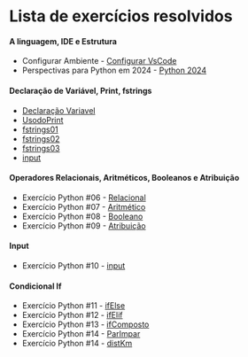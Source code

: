 # Lista de exercícios resolvidos

#### A linguagem, IDE e Estrutura

- Configurar Ambiente - [Configurar VsCode](https://www.youtube.com/watch?v=BSjdcLzgfIw&t=264s)
- Perspectivas para Python em 2024 - [Python 2024](https://www.youtube.com/watch?v=4kd1iGRuxXM)

#### Declaração de Variável, Print, fstrings

- [Declaração Variavel](https://github.com/marcioclay/Algoritmo-Logica/blob/main/Exerc%C3%ADcios/variavel.py)
- [UsodoPrint](https://github.com/marcioclay/Algoritmo-Logica/blob/main/Exerc%C3%ADcios/print.py)
- [fstrings01](https://github.com/marcioclay/Algoritmo-Logica/blob/main/Exerc%C3%ADcios/fStrings01)
- [fstrings02](https://github.com/marcioclay/Algoritmo-Logica/blob/main/Exerc%C3%ADcios/fstrings02)
- [fstrings03](https://github.com/marcioclay/Algoritmo-Logica/blob/main/Exerc%C3%ADcios/fStrings03)
- [input](https://github.com/marcioclay/Algoritmo-Logica/blob/main/Exerc%C3%ADcios/input.py)

#### Operadores Relacionais, Aritméticos, Booleanos e Atribuição

- Exercício Python #06 - [Relacional](https://github.com/marcioclay/Algoritmo-Logica/blob/main/Exerc%C3%ADcios/operadorRelacional.py)
- Exercício Python #07 - [Aritmético](https://github.com/marcioclay/Algoritmo-Logica/blob/main/Exerc%C3%ADcios/operadorAritmetico.py)
- Exercício Python #08 - [Booleano](https://github.com/marcioclay/Algoritmo-Logica/blob/main/Exerc%C3%ADcios/operadorBooleano.py)
- Exercício Python #09 - [Atribuição](https://github.com/marcioclay/Algoritmo-Logica/blob/main/Exerc%C3%ADcios/operadorAtribuicao.py)

#### Input

- Exercício Python #10 - [input](https://github.com/marcioclay/Algoritmo-Logica/blob/main/Exerc%C3%ADcios/input.py)
 
#### Condicional If

- Exercício Python #11 - [ifElse](https://github.com/marcioclay/Algoritmo-Logica/blob/main/Exerc%C3%ADcios/ifElse.py)
- Exercício Python #12 - [ifElif](https://github.com/marcioclay/Algoritmo-Logica/blob/main/Exerc%C3%ADcios/ifElif.py)
- Exercício Python #13 - [ifComposto](https://github.com/marcioclay/Algoritmo-Logica/blob/main/Exerc%C3%ADcios/ifComposto.py)
- Exercício Python #14 - [ParImpar](https://github.com/marcioclay/Algoritmo-Logica/blob/main/Exerc%C3%ADcios/parImpar.py)
- Exercício Python #14 - [distKm](https://github.com/marcioclay/Algoritmo-Logica/blob/main/Exerc%C3%ADcios/distKm.py)




<!--
## Anotações importantes

- Anotações da aula 20, sobre funções (Parte 1) em Python: [notas.md](https://github.com/guiemi-learning-center/curso-python-gustavo-guanabara/blob/master/mundo_3/aula_20/notas.md)

- Anotações da aula 21, sobre funções (Parte 2) em Python: [notas.md](https://github.com/guiemi-learning-center/curso-python-gustavo-guanabara/blob/master/mundo_3/aula_21/notas.md)

### Mundo 1 

#### Conhecendo a linguagem

- Exercício Python #01 - [Deixando tudo pronto](https://github.com/guiemi-learning-center/curso-python-gustavo-guanabara/blob/master/mundo_1/Aula_1_a_5_Conhecendo_a_Linguagem/desafio_1.py)
- Exercício Python #02 - [Respondendo ao usuário](https://github.com/guiemi-learning-center/curso-python-gustavo-guanabara/blob/master/mundo_1/Aula_1_a_5_Conhecendo_a_Linguagem/desafio_2.py)

#### Primeiros passos

- Exercício Python #03 - [Somando dois números](https://github.com/guiemi-learning-center/curso-python-gustavo-guanabara/blob/master/mundo_1/Aula_1_a_5_Conhecendo_a_Linguagem/desafio_3.py)
- Exercício Python #04 - [Dissecando uma variável](https://github.com/guiemi-learning-center/curso-python-gustavo-guanabara/blob/master/mundo_1/Aula_6_Primeiros_Passos/desafio_4.py)

#### Cálculos e operações

- Exercício Python #05 - [Antecessor e sucessor](https://github.com/guiemi-learning-center/curso-python-gustavo-guanabara/blob/master/mundo_1/Aula_7_Calculos_e_Operacoes/desafio_5.py)
- Exercício Python #06 - [Dobro, triplo e raiz quadrada](https://github.com/guiemi-learning-center/curso-python-gustavo-guanabara/blob/master/mundo_1/Aula_7_Calculos_e_Operacoes/desafio_6.py)
- Exercício Python #07 - [Média aritmética](https://github.com/guiemi-learning-center/curso-python-gustavo-guanabara/blob/master/mundo_1/Aula_7_Calculos_e_Operacoes/desafio_7.py)
- Exercício Python #08 - [Conversor de medidas](https://github.com/guiemi-learning-center/curso-python-gustavo-guanabara/blob/master/mundo_1/Aula_7_Calculos_e_Operacoes/desafio_8.py)
- Exercício Python #09 - [Tabuada](https://github.com/guiemi-learning-center/curso-python-gustavo-guanabara/blob/master/mundo_1/Aula_7_Calculos_e_Operacoes/desafio_9.py)
- Exercício Python #010 - [Conversor de moedas](https://github.com/guiemi-learning-center/curso-python-gustavo-guanabara/blob/master/mundo_1/Aula_7_Calculos_e_Operacoes/desafio_10.py)
- Exercício Python #011 - [Pintando parede](https://github.com/guiemi-learning-center/curso-python-gustavo-guanabara/blob/master/mundo_1/Aula_7_Calculos_e_Operacoes/desafio_11.py)
- Exercício Python #012 - [Calculando descontos](https://github.com/guiemi-learning-center/curso-python-gustavo-guanabara/blob/master/mundo_1/Aula_7_Calculos_e_Operacoes/desafio_12.py)
- Exercício Python #013 - [Reajuste salarial](https://github.com/guiemi-learning-center/curso-python-gustavo-guanabara/blob/master/mundo_1/Aula_7_Calculos_e_Operacoes/desafio_13.py)
- Exercício Python #014 - [Conversor de temperaturas](https://github.com/guiemi-learning-center/curso-python-gustavo-guanabara/blob/master/mundo_1/Aula_7_Calculos_e_Operacoes/desafio_14.py)
- Exercício Python #015 - [Aluguel de carros](https://github.com/guiemi-learning-center/curso-python-gustavo-guanabara/blob/master/mundo_1/Aula_7_Calculos_e_Operacoes/desafio_15.py)

#### Módulos

- Exercício Python #016 - [Quebrando um número](https://github.com/guiemi-learning-center/curso-python-gustavo-guanabara/blob/master/mundo_1/Aula_8_Modulos/desafio_16.py)
- Exercício Python #017 - [Catetos e hipotenusa](https://github.com/guiemi-learning-center/curso-python-gustavo-guanabara/blob/master/mundo_1/Aula_8_Modulos/desafio_17.py)
- Exercício Python #018 - [Seno, cosseno e tangente](https://github.com/guiemi-learning-center/curso-python-gustavo-guanabara/blob/master/mundo_1/Aula_8_Modulos/desafio_18.py)
- Exercício Python #019 - [Sorteando um item na lista](https://github.com/guiemi-learning-center/curso-python-gustavo-guanabara/blob/master/mundo_1/Aula_8_Modulos/desafio_19.py)
- Exercício Python #020 - [Sorteando uma ordem na lista](https://github.com/guiemi-learning-center/curso-python-gustavo-guanabara/blob/master/mundo_1/Aula_8_Modulos/desafio_20.py)
- Exercício Python #021 - [Tocando um MP3](https://github.com/guiemi-learning-center/curso-python-gustavo-guanabara/blob/master/mundo_1/Aula_8_Modulos/desafio_21.py)

#### Strings

- Exercício Python #022 - [Analisador de textos](https://github.com/guiemi-learning-center/curso-python-gustavo-guanabara/blob/master/mundo_1/Aula_9_Strings/desafio_22.py)
- Exercício Python #023 - [Separando dígitos de um número](https://github.com/guiemi-learning-center/curso-python-gustavo-guanabara/blob/master/mundo_1/Aula_9_Strings/desafio_23.py)
- Exercício Python #024 - [Verificando as primeiras letras de um texto](https://github.com/guiemi-learning-center/curso-python-gustavo-guanabara/blob/master/mundo_1/Aula_9_Strings/desafio_24.py)
- Exercício Python #025 - [Procurando uma string dentro de outra](https://github.com/guiemi-learning-center/curso-python-gustavo-guanabara/blob/master/mundo_1/Aula_9_Strings/desafio_25.py)
- Exercício Python #026 - [Primeira e última ocorrência de uma string](https://github.com/guiemi-learning-center/curso-python-gustavo-guanabara/blob/master/mundo_1/Aula_9_Strings/desafio_26.py)
- Exercício Python #027 - [Primeiro e último nome de uma pessoa](https://github.com/guiemi-learning-center/curso-python-gustavo-guanabara/blob/master/mundo_1/Aula_9_Strings/desafio_27.py)

#### Estruturas condicionais

- Exercício Python #028 - [Jogo da Adivinhação v1.0](https://github.com/guiemi-learning-center/curso-python-gustavo-guanabara/blob/master/mundo_1/Aula_10_Estruturas_Condicionais/desafio_28.py)
- Exercício Python #029 - [Radar eletrônico](https://github.com/guiemi-learning-center/curso-python-gustavo-guanabara/blob/master/mundo_1/Aula_10_Estruturas_Condicionais/desafio_29.py)
- Exercício Python #030 - [Par ou ímpar?](https://github.com/guiemi-learning-center/curso-python-gustavo-guanabara/blob/master/mundo_1/Aula_10_Estruturas_Condicionais/desafio_30.py)
- Exercício Python #031 - [Custo da viagem](https://github.com/guiemi-learning-center/curso-python-gustavo-guanabara/blob/master/mundo_1/Aula_10_Estruturas_Condicionais/desafio_31.py)
- Exercício Python #032 - [Ano bissexto](https://github.com/guiemi-learning-center/curso-python-gustavo-guanabara/blob/master/mundo_1/Aula_10_Estruturas_Condicionais/desafio_32.py)
- Exercício Python #033 - [Maior e menor valores](https://github.com/guiemi-learning-center/curso-python-gustavo-guanabara/blob/master/mundo_1/Aula_10_Estruturas_Condicionais/desafio_33.py)
- Exercício Python #034 - [Aumentos múltiplos](https://github.com/guiemi-learning-center/curso-python-gustavo-guanabara/blob/master/mundo_1/Aula_10_Estruturas_Condicionais/desafio_34.py)
- Exercício Python #035 - [Analisando triângulo v1.0](https://github.com/guiemi-learning-center/curso-python-gustavo-guanabara/blob/master/mundo_1/Aula_10_Estruturas_Condicionais/desafio_35.py)

### Mundo 2: estruturas de controle

#### Condições em Python (if..elif)

- Exercício Python #036 - [Aprovando empréstimo](https://github.com/guiemi-learning-center/curso-python-gustavo-guanabara/blob/master/mundo_2/aula_12/desafio_36.py)
- Exercício Python #037 - [Conversor de bases numéricas](https://github.com/guiemi-learning-center/curso-python-gustavo-guanabara/blob/master/mundo_2/aula_12/desafio_37.py)
- Exercício Python #038 - [Comparando números](https://github.com/guiemi-learning-center/curso-python-gustavo-guanabara/blob/master/mundo_2/aula_12/desafio_38.py)
- Exercício Python #039 - [Alistamento militar](https://github.com/guiemi-learning-center/curso-python-gustavo-guanabara/blob/master/mundo_2/aula_12/desafio_39.py)
- Exercício Python #040 - [Aquele clássico da média](https://github.com/guiemi-learning-center/curso-python-gustavo-guanabara/blob/master/mundo_2/aula_12/desafio_40.py)
- Exercício Python #041 - [Classificando atletas](https://github.com/guiemi-learning-center/curso-python-gustavo-guanabara/blob/master/mundo_2/aula_12/desafio_41.py)
- Exercício Python #042 - [Analisando triângulos v2.0](https://github.com/guiemi-learning-center/curso-python-gustavo-guanabara/blob/master/mundo_2/aula_12/desafio_42.py)
- Exercício Python #043 - [Índice de Massa Corporal](https://github.com/guiemi-learning-center/curso-python-gustavo-guanabara/blob/master/mundo_2/aula_12/desafio_43.py)
- Exercício Python #044 - [Gerenciador de pagamentos](https://github.com/guiemi-learning-center/curso-python-gustavo-guanabara/blob/master/mundo_2/aula_12/desafio_44.py)
- Exercício Python #045 - [GAME: Pedra, Papel e Tesoura](https://github.com/guiemi-learning-center/curso-python-gustavo-guanabara/blob/master/mundo_2/aula_12/desafio_45.py)

#### Repetições em Python (for)

- Exercício Python #046 - [Contagem regressiva](https://github.com/guiemi-learning-center/curso-python-gustavo-guanabara/blob/master/mundo_2/aula_13/desafio_46.py)
- Exercício Python #047 - [Contagem de pares](https://github.com/guiemi-learning-center/curso-python-gustavo-guanabara/blob/master/mundo_2/aula_13/desafio_47.py)
- Exercício Python #048 - [Soma ímpares múltiplos de três](https://github.com/guiemi-learning-center/curso-python-gustavo-guanabara/blob/master/mundo_2/aula_13/desafio_48.py)
- Exercício Python #049 - [Tabuada v2.0](https://github.com/guiemi-learning-center/curso-python-gustavo-guanabara/blob/master/mundo_2/aula_13/desafio_49.py)
- Exercício Python #050 - [Soma dos pares](https://github.com/guiemi-learning-center/curso-python-gustavo-guanabara/blob/master/mundo_2/aula_13/desafio_50.py)
- Exercício Python #051 - [Progressão Aritmética](https://github.com/guiemi-learning-center/curso-python-gustavo-guanabara/blob/master/mundo_2/aula_13/desafio_51.py)
- Exercício Python #052 - [Números primos](https://github.com/guiemi-learning-center/curso-python-gustavo-guanabara/blob/master/mundo_2/aula_13/desafio_52.py)
- Exercício Python #053 - [Detector de palíndromo](https://github.com/guiemi-learning-center/curso-python-gustavo-guanabara/blob/master/mundo_2/aula_13/desafio_53.py)
- Exercício Python #054 - [Grupo da maioridade](https://github.com/guiemi-learning-center/curso-python-gustavo-guanabara/blob/master/mundo_2/aula_13/desafio_54.py)
- Exercício Python #055 - [Maior e menor da sequência](https://github.com/guiemi-learning-center/curso-python-gustavo-guanabara/blob/master/mundo_2/aula_13/desafio_55.py)
- Exercício Python #056 - [Analisador completo](https://github.com/guiemi-learning-center/curso-python-gustavo-guanabara/blob/master/mundo_2/aula_13/desafio_56.py)

#### Repetições em Python (while)

- Exercício Python #057 - [Validação de dados](https://github.com/guiemi-learning-center/curso-python-gustavo-guanabara/blob/master/mundo_2/aula_14/desafio_57.py)
- Exercício Python #058 - [Jogo da adivinhação v2.0](https://github.com/guiemi-learning-center/curso-python-gustavo-guanabara/blob/master/mundo_2/aula_14/desafio_58.py)
- Exercício Python #059 - [Criando um menu de opções](https://github.com/guiemi-learning-center/curso-python-gustavo-guanabara/blob/master/mundo_2/aula_14/desafio_59.py)
- Exercício Python #060 - [Cálculo do fatorial](https://github.com/guiemi-learning-center/curso-python-gustavo-guanabara/blob/master/mundo_2/aula_14/desafio_60.py)
- Exercício Python #061 - [Progressão aritmética v2.0](https://github.com/guiemi-learning-center/curso-python-gustavo-guanabara/blob/master/mundo_2/aula_14/desafio_61.py)
- Exercício Python #062 - [Super Progressão Aritmética v3.0](https://github.com/guiemi-learning-center/curso-python-gustavo-guanabara/blob/master/mundo_2/aula_14/desafio_62.py)
- Exercício Python #063 - [Sequência de Fibonacci v1.0](https://github.com/guiemi-learning-center/curso-python-gustavo-guanabara/blob/master/mundo_2/aula_14/desafio_63.py)
- Exercício Python #064 - [Tratando vários valores v1.0](https://github.com/guiemi-learning-center/curso-python-gustavo-guanabara/blob/master/mundo_2/aula_14/desafio_64.py)
- Exercício Python #065 - [Maior e menor valores](https://github.com/guiemi-learning-center/curso-python-gustavo-guanabara/blob/master/mundo_2/aula_14/desafio_65.py)
- Exercício Python #066 - [Vários números com flag](https://github.com/guiemi-learning-center/curso-python-gustavo-guanabara/blob/master/mundo_2/aula_15/desafio_66.py)
- Exercício Python #067 - [Tabuada v3.0](https://github.com/guiemi-learning-center/curso-python-gustavo-guanabara/blob/master/mundo_2/aula_15/desafio_67.py)
- Exercício Python #068 - [Jogo do par ou ímpar](https://github.com/guiemi-learning-center/curso-python-gustavo-guanabara/blob/master/mundo_2/aula_15/desafio_68.1.py)
- Exercício Python #069 - [Análise de dados do grupo](https://github.com/guiemi-learning-center/curso-python-gustavo-guanabara/blob/master/mundo_2/aula_15/desafio_69.py)
- Exercício Python #070 - [Estatística de produtos](https://github.com/guiemi-learning-center/curso-python-gustavo-guanabara/blob/master/mundo_2/aula_15/desafio_70.py)
- Exercício Python #071.2 - [Simulador de caixa eletrônico](https://github.com/guiemi-learning-center/curso-python-gustavo-guanabara/blob/master/mundo_2/aula_15/desafio_71.2.py)
- Exercício Python #071.2.1 - [Simulador de caixa eletrônico](https://github.com/guiemi-learning-center/curso-python-gustavo-guanabara/blob/master/mundo_2/aula_15/desafio_71.2.1.py)

### Mundo 3: estruturas compostas

#### Tuplas

- Exercício Python #072 - [Número por extenso](https://github.com/guiemi-learning-center/curso-python-gustavo-guanabara/blob/master/mundo_3/aula_16/desafio_72.py)
- Exercício Python #073 - [Tuplas com times de futebol](https://github.com/guiemi-learning-center/curso-python-gustavo-guanabara/blob/master/mundo_3/aula_16/desafio_73.py)
- Exercício Python #074 - [Maior e menor valores em tupla](https://github.com/guiemi-learning-center/curso-python-gustavo-guanabara/blob/master/mundo_3/aula_16/desafio_74.py)
- Exercício Python #075 - [Análise de dados em uma tupla](https://github.com/guiemi-learning-center/curso-python-gustavo-guanabara/blob/master/mundo_3/aula_16/desafio_75.py)
- Exercício Python #076 - [Lista de preços com tupla](https://github.com/guiemi-learning-center/curso-python-gustavo-guanabara/blob/master/mundo_3/aula_16/desafio_76.py)
- Exercício Python #077 - [Contando vogais em tupla](https://github.com/guiemi-learning-center/curso-python-gustavo-guanabara/blob/master/mundo_3/aula_16/desafio_77.py)

#### Listas

- Exercício Python #078 - [Maior e menor valores na lista](https://github.com/guiemi-learning-center/curso-python-gustavo-guanabara/blob/master/mundo_3/aula_17/desafio_78.py)
- Exercício Python #079 - [Valores únicos em uma lista](https://github.com/guiemi-learning-center/curso-python-gustavo-guanabara/blob/master/mundo_3/aula_17/desafio_79.py)
- Exercício Python #080 - [Lista ordenada sem repetições](https://github.com/guiemi-learning-center/curso-python-gustavo-guanabara/blob/master/mundo_3/aula_17/desafio_80.py)
- Exercício Python #080.1 - [Lista ordenada sem repetições](https://github.com/guiemi-learning-center/curso-python-gustavo-guanabara/blob/master/mundo_3/aula_17/desafio_80.1.py)
- Exercício Python #081.2 - [Lista ordenada sem repetições](https://github.com/guiemi-learning-center/curso-python-gustavo-guanabara/blob/master/mundo_3/aula_17/desafio_80.2.py)
- Exercício Python #081 - [Extraindo dados de uma lista](https://github.com/guiemi-learning-center/curso-python-gustavo-guanabara/blob/master/mundo_3/aula_17/desafio_81.py)
- Exercício Python #082 - [Dividindo valores em várias listas](https://github.com/guiemi-learning-center/curso-python-gustavo-guanabara/blob/master/mundo_3/aula_17/desafio_82.py)
- Exercício Python #083 - [Validando expressões matemáticas](https://github.com/guiemi-learning-center/curso-python-gustavo-guanabara/blob/master/mundo_3/aula_17/desafio_83.py)

#### Listas (Parte 2)

- Exercício Python #084 - [Lista composta e análise de dados](https://github.com/guiemi-learning-center/curso-python-gustavo-guanabara/blob/master/mundo_3/aula_18/desafio_84.py)
- Exercício Python #085 - [Listas com pares e ímpares](https://github.com/guiemi-learning-center/curso-python-gustavo-guanabara/blob/master/mundo_3/aula_18/desafio_85.py)
- Exercício Python #086 - [Matrix em Python](https://github.com/guiemi-learning-center/curso-python-gustavo-guanabara/blob/master/mundo_3/aula_18/desafio_86.py)
- Exercício Python #087 - [Mais sobre matriz em Python](https://github.com/guiemi-learning-center/curso-python-gustavo-guanabara/blob/master/mundo_3/aula_18/desafio_87.py)
- Exercício Python #088 - [Palpites para a Mega-Sena](https://github.com/guiemi-learning-center/curso-python-gustavo-guanabara/blob/master/mundo_3/aula_18/desafio_88.py)
- Exercício Python #089 - [Boletim com listas compostas](https://github.com/guiemi-learning-center/curso-python-gustavo-guanabara/blob/master/mundo_3/aula_18/desafio_89.py)

#### Dicionários

- Exercício Python #090 - [Dicionário em Python](https://github.com/guiemi-learning-center/curso-python-gustavo-guanabara/blob/master/mundo_3/aula_19/desafio_90.py)
- Exercício Python #091 - [Jogo de dados em Python](https://github.com/guiemi-learning-center/curso-python-gustavo-guanabara/blob/master/mundo_3/aula_19/desafio_91.py)
- Exercício Python #092 - [Cadastro de trabalhador em Python](https://github.com/guiemi-learning-center/curso-python-gustavo-guanabara/blob/master/mundo_3/aula_19/desafio_92.py)
- Exercício Python #093 - [Cadastro de jogador de futebol](https://github.com/guiemi-learning-center/curso-python-gustavo-guanabara/blob/master/mundo_3/aula_19/desafio_93.py)
- Exercício Python #094 - [Unindo dicionários e listas](https://github.com/guiemi-learning-center/curso-python-gustavo-guanabara/blob/master/mundo_3/aula_19/desafio_94.py)
- Exercício Python #095 - [Aprimorando dicionários](https://github.com/guiemi-learning-center/curso-python-gustavo-guanabara/blob/master/mundo_3/aula_19/desafio_95.py)

#### Funções

- Exercício Python #096 - [Função que calcula área](https://github.com/guiemi-learning-center/curso-python-gustavo-guanabara/blob/master/mundo_3/aula_20/desafio_96.py)
- Exercício Python #097 - [Um print especial](https://github.com/guiemi-learning-center/curso-python-gustavo-guanabara/blob/master/mundo_3/aula_20/desafio_97.py)
- Exercício Python #098 - [Função de contador](https://github.com/guiemi-learning-center/curso-python-gustavo-guanabara/blob/master/mundo_3/aula_20/desafio_98.py)
- Exercício Python #099 - [Função que descobre o maior](https://github.com/guiemi-learning-center/curso-python-gustavo-guanabara/blob/master/mundo_3/aula_20/desafio_99.py)
- Exercício Python #100 - [Funções para sortear e somar](https://github.com/guiemi-learning-center/curso-python-gustavo-guanabara/blob/master/mundo_3/aula_20/desafio_100.py)
- Exercício Python #101 - [Funções para votação](https://github.com/guiemi-learning-center/curso-python-gustavo-guanabara/blob/master/mundo_3/aula_21/desafio_101.py)
- Exercício Python #102 - [Função para fatorial](https://github.com/guiemi-learning-center/curso-python-gustavo-guanabara/blob/master/mundo_3/aula_21/desafio_102.py)
- Exercício Python #103 - [Ficha do jogador](https://github.com/guiemi-learning-center/curso-python-gustavo-guanabara/blob/master/mundo_3/aula_21/desafio_103.py)
- Exercício Python #104 - [Validando entrada de dados em Python](https://github.com/guiemi-learning-center/curso-python-gustavo-guanabara/blob/master/mundo_3/aula_21/desafio_104.py)
- Exercício Python #105 - [Analisando e gerando dicionários](https://github.com/guiemi-learning-center/curso-python-gustavo-guanabara/blob/master/mundo_3/aula_21/desafio_105.py)
- Exercício Python #106 - [Sistema interativo de ajuda em Python](https://github.com/guiemi-learning-center/curso-python-gustavo-guanabara/blob/master/mundo_3/aula_21/desafio_106.py)

#### Modularização em Python

- Exercício Python #107 - [Exercitando módulos em Python](https://github.com/divertimentos/Curso-Python-Gustavo-Guanabara/blob/master/mundo_3/aula_22/divertimentos/desafio_107/desafio_107.py)
- Exercício Python #108 - [Formatando moedas em Python](https://github.com/divertimentos/Curso-Python-Gustavo-Guanabara/tree/master/mundo_3/aula_22/divertimentos/desafio_108/desafio_108.py)
- Exercício Python #109 - [Formatando moedas em Python](https://github.com/divertimentos/Curso-Python-Gustavo-Guanabara/tree/master/mundo_3/aula_22/divertimentos/desafio_109/desafio_109.py)
- Exercício Python #110 - [Reduzindo ainda mais seu programa](https://github.com/divertimentos/Curso-Python-Gustavo-Guanabara/tree/master/mundo_3/aula_22/divertimentos/desafio_110/desafio_110.py)
- Exercício Python #111 - [Transformando módulos em pacotes](https://github.com/divertimentos/Curso-Python-Gustavo-Guanabara/tree/master/mundo_3/aula_22/divertimentos/desafio_111/desafio_111.py)
- Exercício Python #112 - [Entrada de dados monetários](https://github.com/divertimentos/Curso-Python-Gustavo-Guanabara/tree/master/mundo_3/aula_22/divertimentos/desafio_112/desafio_112.py)

#### Tratamento de erros em Python

- Exercício Python #113 - Funções aprofundadas em Python
- Exercício Python #114 - Site está acessível?
- Exercício Python #115a - Criando um menu em Python
- Exercício Python #115b - Criando um menu em Python
- Exercício Python #115c - Finalizando o projeto
-->

